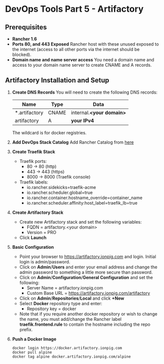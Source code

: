 # DevOps Tools Part 5 - Artifactory

## Prerequisites
- **Rancher 1.6**
- **Ports 80, and 443 Exposed** Rancher host with these unused exposed to the internet (access to all other ports via the internet should be blocked).
- **Domain name and name server access** You need a domain name and access to your domain name server to create CNAME and A records.

## Artifactory Installation and Setup

1. **Create DNS Records** You will need to create the following DNS records:

    | Name             | Type  | Data                          |
    | ---------------- | ------| ----------------------------- |
    | *.artifactory    | CNAME |  internal.**\<your domain\>** |
    | artifactory      | A     | **your IPv4**                 |

    The wildcard is for docker registries.

1. **Add DevOps Stack Catalog** Add Rancher Catalog from [here](https://github.com/rolandknight/rancher-catalog.git)

1. **Create Traefik Stack**
    - Traefik ports:
        - 80 -> 80 (http)
        - 443 -> 443 (https)
        - 8000 -> 8000 (Traefik console)
    - Traefik labels:
        - io.rancher.sidekicks=traefik-acme
        - io.rancher.scheduler.global=true
        - io.rancher.container.hostname_override=container_name
        - io.rancher.scheduler.affinity:host_label=traefik_lb=true

1. **Create Artifactory Stack**
    - Create new Artifactory stack and set the following variables:
        - FQDN = artifactory.\<your domain\>
        - Version = PRO
    - Click **Launch**
1. **Basic Configuration**
    - Point your browser to https://artifactory.ionpig.com and login. Initial login is admin/password.
    - Click on **Admin**/**Users** and enter your email address and change the admin password to something a little more secure than password.
    - Click on **Admin**/**Configuration**/**General Configuration** and set the following:
        - Server Name = artifactory.ionpig.com
        - Custom Base URL = https://artifactory.ionpig.com/artifactory
    - Click on **Admin**/**Repositories**/**Local** and click **+New**
    - Select **Docker** repository type and enter:
        - Repository key = docker
    - Note that if you require another docker repository or wish to change the name, you must add/change the Rancher label **traefik.frontend.rule** to contain the hostname including the repo prefix.
1. **Push a Docker Image**
    ```
    docker login https://docker.artifactory.ionpig.com
    docker pull alpine
    docker tag alpine docker.artifactory.ionpig.com/alpine
    ```
